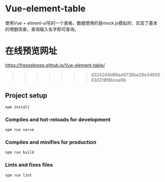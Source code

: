 # Vue-element-table
使用Vue +  elment-ui写的一个表格，数据使用的是mock.js模拟的、实现了基本的增删改查，查询输入名字即可查询。
# 在线预览网址
https://freezebreze.github.io/Vue-element-table/
>>>>>>> d324244d86ed4738be28e34605630218f6bcee6b
## Project setup
```
npm install
```

### Compiles and hot-reloads for development
```
npm run serve
```

### Compiles and minifies for production
```
npm run build
```

### Lints and fixes files
```
npm run lint
```
